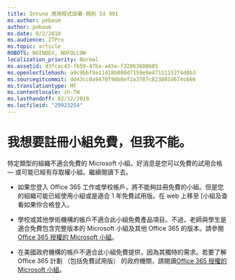 ```yaml
---
title: Intune 應用程式部署-規則 Id 991
ms.author: pebaum
author: pebaum
ms.date: 8/2/2018
ms.audience: ITPro
ms.topic: article
ROBOTS: NOINDEX, NOFOLLOW
localization_priority: Normal
ms.assetid: d3fcac43-f659-47ba-a45e-f32863680685
ms.openlocfilehash: a9c9bbf9a11418b080d7159e9e47111152f4d8b3
ms.sourcegitcommit: dd43cc0a9470f98b8ef2a3787c823801d674c666
ms.translationtype: MT
ms.contentlocale: zh-TW
ms.lasthandoff: 02/12/2019
ms.locfileid: "29923254"
---
```

# <a name="id-like-to-sign-up-for-teams-free-but-i-cant"></a>我想要註冊小組免費，但我不能。

特定類型的組織不適合免費的 Microsoft 小組。好消息是您可以免費的試用合格 — 或可能已經有存取權小組。繼續閱讀下去。
  
- 如果您登入 Office 365 工作或學校帳戶，將不能夠註冊免費的小組。但是您的組織可能已經使用小組或是適合 1 年免費試用版。在 web 上移至 [小組及查看如果你合格登入。
    
- 學校或其他學術機構的帳戶不適合此小組免費產品項目。不過，老師與學生是適合免費包含完整版本的 Microsoft 小組及其他 Office 365 的版本。請參閱[Office 365 授權的 Microsoft 小組](https://docs.microsoft.com/microsoftteams/office-365-licensing)。
    
- 在美國政府機構的帳戶不適合此小組免費提供，因為其獨特的需求。若要了解 Office 365 計劃 （包括免費試用版） 的政府機關，請閱讀[Office 365 授權的 Microsoft 小組](https://docs.microsoft.com/microsoftteams/office-365-licensing)。
    

